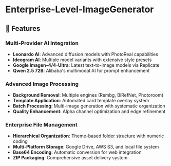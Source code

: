 # Enterprise-Level-ImageGenerator
## 🌟 Features

### Multi-Provider AI Integration
- **Leonardo AI**: Advanced diffusion models with PhotoReal capabilities
- **Ideogram AI**: Multiple model variants with extensive style presets
- **Google Imagen-4/4-Ultra**: Latest text-to-image models via Replicate
- **Qwen 2.5 72B**: Alibaba's multimodal AI for prompt enhancement

### Advanced Image Processing
- **Background Removal**: Multiple engines (Rembg, BiRefNet, Photoroom)
- **Template Application**: Automated card template overlay system
- **Batch Processing**: Multi-image generation with systematic organization
- **Quality Enhancement**: Alpha channel optimization and edge refinement

### Enterprise File Management
- **Hierarchical Organization**: Theme-based folder structure with numeric coding
- **Multi-Platform Storage**: Google Drive, AWS S3, and local file system
- **Base64 Encoding**: Automatic conversion for web integration
- **ZIP Packaging**: Comprehensive asset delivery system
